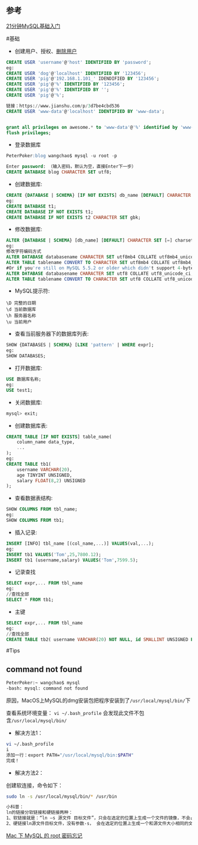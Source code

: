 ## 参考
 [21分钟MySQL基础入门](https://github.com/jaywcjlove/mysql-tutorial/blob/master/21-minutes-MySQL-basic-entry.md)

#基础

* 创建用户、授权、[删除用户](https://www.cnblogs.com/chanshuyi/p/mysql_user_mng.html)

``` sql
CREATE USER 'username'@'host' IDENTIFIED BY 'password';
eg:
CREATE USER 'dog'@'localhost' IDENTIFIED BY '123456'; 
CREATE USER 'pig'@'192.168.1.101_' IDENDIFIED BY '123456'; 
CREATE USER 'pig'@'%' IDENTIFIED BY '123456'; 
CREATE USER 'pig'@'%' IDENTIFIED BY ''; 
CREATE USER 'pig'@'%';

链接：https://www.jianshu.com/p/3d7be4cbd536
CREATE USER 'www-data'@'localhost' IDENTIFIED BY 'www-data'; 


grant all privileges on awesome.* to 'www-data'@'%' identified by 'www-data';
flush privileges;
```

* 登录数据库

``` sql
PeterPoker:blog wangchao$ mysql -u root -p

Enter password: （输入密码，默认为空，直接Enter下一步）
CREATE DATABASE blog CHARACTER SET utf8;

```

* 创建数据库: 

``` sql
CREATE {DATABASE | SCHEMA} [IF NOT EXISTS] db_name [DEFAULT] CHARACTER SET [=] charset_name 
eg:
CREATE DATABASE t1;
CREATE DATABASE IF NOT EXISTS t1;
CREATE DATABASE IF NOT EXISTS t2 CHARACTER SET gbk;
```
* 修改数据库: 

``` sql
ALTER {DATABASE | SCHEMA} [db_name] [DEFAULT] CHARACTER SET [=] charset_name 
eg:
修改字符编码方式
ALTER DATABASE databasename CHARACTER SET utf8mb4 COLLATE utf8mb4_unicode_ci;
ALTER TABLE tablename CONVERT TO CHARACTER SET utf8mb4 COLLATE utf8mb4_unicode_ci;
#Or if you're still on MySQL 5.5.2 or older which didn't support 4-byte UTF-8, use utf8 instead of utf8mb4:
ALTER DATABASE databasename CHARACTER SET utf8 COLLATE utf8_unicode_ci;
ALTER TABLE tablename CONVERT TO CHARACTER SET utf8 COLLATE utf8_unicode_ci;
```
* MySQL提示符: 

``` 
\D 完整的日期
\d 当前数据库
\h 服务器名称
\u 当前用户
```
* 查看当前服务器下的数据库列表: 

``` sql
SHOW {DATABASES | SCHEMA} [LIKE 'pattern' | WHERE expr];
eg:
SHOW DATABASES;
```
* 打开数据库: 

``` sql
USE 数据库名称;
eg:
USE test1;
```

* 关闭数据库: 

``` sql
mysql> exit;
```

* 创建数据库表: 

``` sql
CREATE TABLE [IF NOT EXISTS] table_name(
	column_name data_type,
	...
);
eg:
CREATE TABLE tb1(
	username VARCHAR(20),
	age TINYINT UNSIGNED,
	salary FLOAT(8,2) UNSIGNED
);
```
* 查看数据表结构: 

``` sql
SHOW COLUMNS FROM tbl_name;
eg:
SHOW COLUMNS FROM tb1;
```

* 插入记录: 

``` sql
INSERT [INFO] tbl_name [(col_name,...)] VALUES(val,...);
eg:
INSERT tb1 VALUES('Tom',25,7800.12);
INSERT tb1 (username,salary) VALUES('Tom',7599.5);
```

* 记录查找

``` sql
SELECT expr,... FROM tbl_name
eg:
//查找全部
SELECT * FROM tb1;
```

* 主键

``` sql
SELECT expr,... FROM tbl_name
eg:
//查找全部
CREATE TABLE tb2( username VARCHAR(20) NOT NULL, id SMALLINT UNSIGNED PRIMARY KEY);
```


#Tips

## command not found

``` bash
PeterPoker:~ wangchao$ mysql
-bash: mysql: command not found

```
原因，MacOS上MySQL的dmg安装包把程序安装到了`/usr/local/mysql/bin/`下

查看系统环境变量：
`vi ~/.bash_profile`
会发现此文件不包含`/usr/local/mysql/bin/`

* 解决方法1：

``` bash
vi ~/.bash_profile
i
添加一行：export PATH="/usr/local/mysql/bin:$PATH"
完成！
```

* 解决方法2：
 
创建软连接，命令如下：

``` bash
sudo ln -s /usr/local/mysql/bin/* /usr/bin

小科普：
ln的链接分软链接和硬链接两种：
1、软链接就是：“ln –s 源文件 目标文件”，只会在选定的位置上生成一个文件的镜像，不会占用磁盘空间，类似与windows的快捷方式。
2、硬链接ln源文件目标文件，没有参数-s， 会在选定的位置上生成一个和源文件大小相同的文件，无论是软链接还是硬链接，文件都保持同步变化。
```




[Mac 下 MySQL 的 root 密码忘记](http://www.jianshu.com/p/47caaf07fdfa)